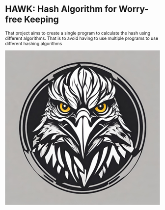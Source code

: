 # HAWK: Hash Algorithm for Worry-free Keeping

That project aims to create a single program to calculate the hash using different algorithms. That is to avoid having to use multiple programs to use different hashing algorithms

![Logo](assets/logo-1.png)

